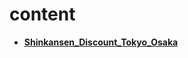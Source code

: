 <!-- generated by markdown-notes-tree -->

# content

<!-- optional markdown-notes-tree directory description starts here -->

<!-- optional markdown-notes-tree directory description ends here -->

* [**Shinkansen_Discount_Tokyo_Osaka**](Shinkansen_Discount_Tokyo_Osaka)
